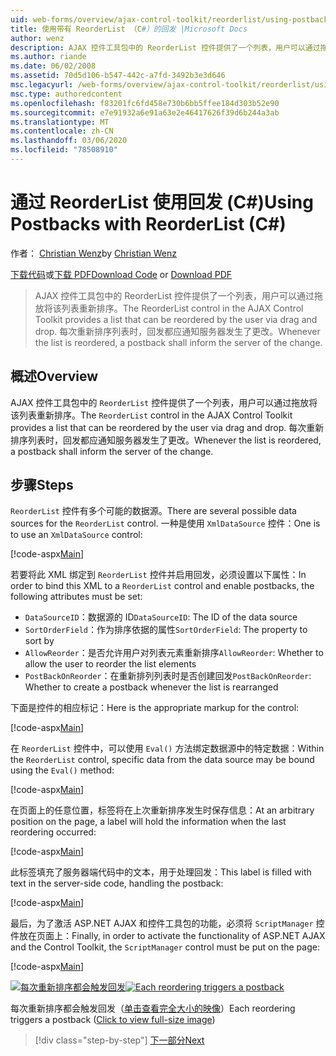 ```yaml
---
uid: web-forms/overview/ajax-control-toolkit/reorderlist/using-postbacks-with-reorderlist-cs
title: 使用带有 ReorderList （C#）的回发 |Microsoft Docs
author: wenz
description: AJAX 控件工具包中的 ReorderList 控件提供了一个列表，用户可以通过拖放将该列表重新排序。 每次重新排序列表时，po 。
ms.author: riande
ms.date: 06/02/2008
ms.assetid: 70d5d106-b547-442c-a7fd-3492b3e3d646
msc.legacyurl: /web-forms/overview/ajax-control-toolkit/reorderlist/using-postbacks-with-reorderlist-cs
msc.type: authoredcontent
ms.openlocfilehash: f83201fc6fd458e730b6bb5ffee184d303b52e90
ms.sourcegitcommit: e7e91932a6e91a63e2e46417626f39d6b244a3ab
ms.translationtype: MT
ms.contentlocale: zh-CN
ms.lasthandoff: 03/06/2020
ms.locfileid: "78508910"
---
```

# <a name="using-postbacks-with-reorderlist-c"></a><span data-ttu-id="4d5af-104">通过 ReorderList 使用回发 (C#)</span><span class="sxs-lookup"><span data-stu-id="4d5af-104">Using Postbacks with ReorderList (C#)</span></span>

<span data-ttu-id="4d5af-105">作者： [Christian Wenz](https://github.com/wenz)</span><span class="sxs-lookup"><span data-stu-id="4d5af-105">by [Christian Wenz](https://github.com/wenz)</span></span>

<span data-ttu-id="4d5af-106">[下载代码](https://download.microsoft.com/download/9/3/f/93f8daea-bebd-4821-833b-95205389c7d0/ReorderList4.cs.zip)或[下载 PDF](https://download.microsoft.com/download/2/d/c/2dc10e34-6983-41d4-9c08-f78f5387d32b/reorderlist4CS.pdf)</span><span class="sxs-lookup"><span data-stu-id="4d5af-106">[Download Code](https://download.microsoft.com/download/9/3/f/93f8daea-bebd-4821-833b-95205389c7d0/ReorderList4.cs.zip) or [Download PDF](https://download.microsoft.com/download/2/d/c/2dc10e34-6983-41d4-9c08-f78f5387d32b/reorderlist4CS.pdf)</span></span>

> <span data-ttu-id="4d5af-107">AJAX 控件工具包中的 ReorderList 控件提供了一个列表，用户可以通过拖放将该列表重新排序。</span><span class="sxs-lookup"><span data-stu-id="4d5af-107">The ReorderList control in the AJAX Control Toolkit provides a list that can be reordered by the user via drag and drop.</span></span> <span data-ttu-id="4d5af-108">每次重新排序列表时，回发都应通知服务器发生了更改。</span><span class="sxs-lookup"><span data-stu-id="4d5af-108">Whenever the list is reordered, a postback shall inform the server of the change.</span></span>

## <a name="overview"></a><span data-ttu-id="4d5af-109">概述</span><span class="sxs-lookup"><span data-stu-id="4d5af-109">Overview</span></span>

<span data-ttu-id="4d5af-110">AJAX 控件工具包中的 `ReorderList` 控件提供了一个列表，用户可以通过拖放将该列表重新排序。</span><span class="sxs-lookup"><span data-stu-id="4d5af-110">The `ReorderList` control in the AJAX Control Toolkit provides a list that can be reordered by the user via drag and drop.</span></span> <span data-ttu-id="4d5af-111">每次重新排序列表时，回发都应通知服务器发生了更改。</span><span class="sxs-lookup"><span data-stu-id="4d5af-111">Whenever the list is reordered, a postback shall inform the server of the change.</span></span>

## <a name="steps"></a><span data-ttu-id="4d5af-112">步骤</span><span class="sxs-lookup"><span data-stu-id="4d5af-112">Steps</span></span>

<span data-ttu-id="4d5af-113">`ReorderList` 控件有多个可能的数据源。</span><span class="sxs-lookup"><span data-stu-id="4d5af-113">There are several possible data sources for the `ReorderList` control.</span></span> <span data-ttu-id="4d5af-114">一种是使用 `XmlDataSource` 控件：</span><span class="sxs-lookup"><span data-stu-id="4d5af-114">One is to use an `XmlDataSource` control:</span></span>

[!code-aspx[Main](using-postbacks-with-reorderlist-cs/samples/sample1.aspx)]

<span data-ttu-id="4d5af-115">若要将此 XML 绑定到 `ReorderList` 控件并启用回发，必须设置以下属性：</span><span class="sxs-lookup"><span data-stu-id="4d5af-115">In order to bind this XML to a `ReorderList` control and enable postbacks, the following attributes must be set:</span></span>

- <span data-ttu-id="4d5af-116">`DataSourceID`：数据源的 ID</span><span class="sxs-lookup"><span data-stu-id="4d5af-116">`DataSourceID`: The ID of the data source</span></span>
- <span data-ttu-id="4d5af-117">`SortOrderField`：作为排序依据的属性</span><span class="sxs-lookup"><span data-stu-id="4d5af-117">`SortOrderField`: The property to sort by</span></span>
- <span data-ttu-id="4d5af-118">`AllowReorder`：是否允许用户对列表元素重新排序</span><span class="sxs-lookup"><span data-stu-id="4d5af-118">`AllowReorder`: Whether to allow the user to reorder the list elements</span></span>
- <span data-ttu-id="4d5af-119">`PostBackOnReorder`：在重新排列列表时是否创建回发</span><span class="sxs-lookup"><span data-stu-id="4d5af-119">`PostBackOnReorder`: Whether to create a postback whenever the list is rearranged</span></span>

<span data-ttu-id="4d5af-120">下面是控件的相应标记：</span><span class="sxs-lookup"><span data-stu-id="4d5af-120">Here is the appropriate markup for the control:</span></span>

[!code-aspx[Main](using-postbacks-with-reorderlist-cs/samples/sample2.aspx)]

<span data-ttu-id="4d5af-121">在 `ReorderList` 控件中，可以使用 `Eval()` 方法绑定数据源中的特定数据：</span><span class="sxs-lookup"><span data-stu-id="4d5af-121">Within the `ReorderList` control, specific data from the data source may be bound using the `Eval()` method:</span></span>

[!code-aspx[Main](using-postbacks-with-reorderlist-cs/samples/sample3.aspx)]

<span data-ttu-id="4d5af-122">在页面上的任意位置，标签将在上次重新排序发生时保存信息：</span><span class="sxs-lookup"><span data-stu-id="4d5af-122">At an arbitrary position on the page, a label will hold the information when the last reordering occurred:</span></span>

[!code-aspx[Main](using-postbacks-with-reorderlist-cs/samples/sample4.aspx)]

<span data-ttu-id="4d5af-123">此标签填充了服务器端代码中的文本，用于处理回发：</span><span class="sxs-lookup"><span data-stu-id="4d5af-123">This label is filled with text in the server-side code, handling the postback:</span></span>

[!code-aspx[Main](using-postbacks-with-reorderlist-cs/samples/sample5.aspx)]

<span data-ttu-id="4d5af-124">最后，为了激活 ASP.NET AJAX 和控件工具包的功能，必须将 `ScriptManager` 控件放在页面上：</span><span class="sxs-lookup"><span data-stu-id="4d5af-124">Finally, in order to activate the functionality of ASP.NET AJAX and the Control Toolkit, the `ScriptManager` control must be put on the page:</span></span>

[!code-aspx[Main](using-postbacks-with-reorderlist-cs/samples/sample6.aspx)]

<span data-ttu-id="4d5af-125">[![每次重新排序都会触发回发](using-postbacks-with-reorderlist-cs/_static/image2.png)](using-postbacks-with-reorderlist-cs/_static/image1.png)</span><span class="sxs-lookup"><span data-stu-id="4d5af-125">[![Each reordering triggers a postback](using-postbacks-with-reorderlist-cs/_static/image2.png)](using-postbacks-with-reorderlist-cs/_static/image1.png)</span></span>

<span data-ttu-id="4d5af-126">每次重新排序都会触发回发（[单击查看完全大小的映像](using-postbacks-with-reorderlist-cs/_static/image3.png)）</span><span class="sxs-lookup"><span data-stu-id="4d5af-126">Each reordering triggers a postback ([Click to view full-size image](using-postbacks-with-reorderlist-cs/_static/image3.png))</span></span>

> [!div class="step-by-step"]
> [<span data-ttu-id="4d5af-127">下一部分</span><span class="sxs-lookup"><span data-stu-id="4d5af-127">Next</span></span>](drag-and-drop-via-reorderlist-cs.md)
